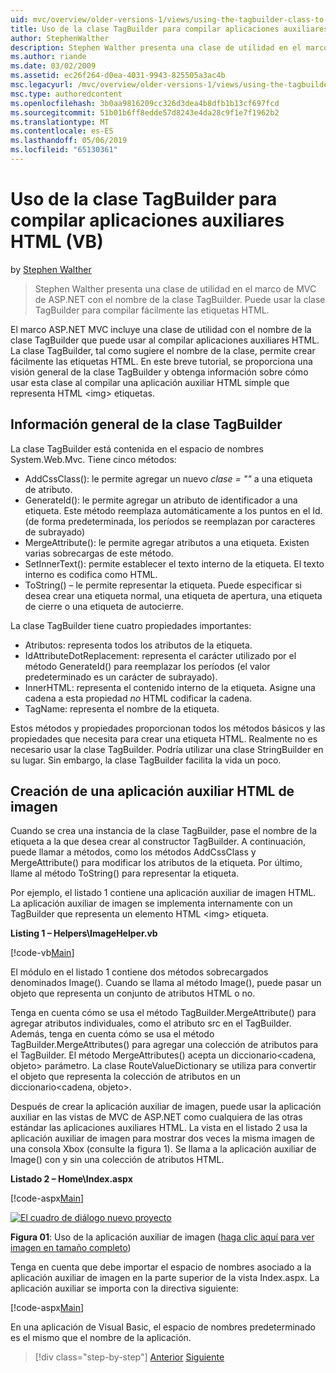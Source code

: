 ```yaml
---
uid: mvc/overview/older-versions-1/views/using-the-tagbuilder-class-to-build-html-helpers-vb
title: Uso de la clase TagBuilder para compilar aplicaciones auxiliares HTML (VB) | Microsoft Docs
author: StephenWalther
description: Stephen Walther presenta una clase de utilidad en el marco de MVC de ASP.NET con el nombre de la clase TagBuilder. Puede usar la clase TagBuilder para fácilmente...
ms.author: riande
ms.date: 03/02/2009
ms.assetid: ec26f264-d0ea-4031-9943-825505a3ac4b
msc.legacyurl: /mvc/overview/older-versions-1/views/using-the-tagbuilder-class-to-build-html-helpers-vb
msc.type: authoredcontent
ms.openlocfilehash: 3b0aa9816209cc326d3dea4b8dfb1b13cf697fcd
ms.sourcegitcommit: 51b01b6ff8edde57d8243e4da28c9f1e7f1962b2
ms.translationtype: MT
ms.contentlocale: es-ES
ms.lasthandoff: 05/06/2019
ms.locfileid: "65130361"
---
```

# <a name="using-the-tagbuilder-class-to-build-html-helpers-vb"></a>Uso de la clase TagBuilder para compilar aplicaciones auxiliares HTML (VB)

by [Stephen Walther](https://github.com/StephenWalther)

> Stephen Walther presenta una clase de utilidad en el marco de MVC de ASP.NET con el nombre de la clase TagBuilder. Puede usar la clase TagBuilder para compilar fácilmente las etiquetas HTML.

El marco ASP.NET MVC incluye una clase de utilidad con el nombre de la clase TagBuilder que puede usar al compilar aplicaciones auxiliares HTML. La clase TagBuilder, tal como sugiere el nombre de la clase, permite crear fácilmente las etiquetas HTML. En este breve tutorial, se proporciona una visión general de la clase TagBuilder y obtenga información sobre cómo usar esta clase al compilar una aplicación auxiliar HTML simple que representa HTML &lt;img&gt; etiquetas.

## <a name="overview-of-the-tagbuilder-class"></a>Información general de la clase TagBuilder

La clase TagBuilder está contenida en el espacio de nombres System.Web.Mvc. Tiene cinco métodos:

- AddCssClass(): le permite agregar un nuevo *clase = ""* a una etiqueta de atributo.
- GenerateId(): le permite agregar un atributo de identificador a una etiqueta. Este método reemplaza automáticamente a los puntos en el Id. (de forma predeterminada, los períodos se reemplazan por caracteres de subrayado)
- MergeAttribute(): le permite agregar atributos a una etiqueta. Existen varias sobrecargas de este método.
- SetInnerText(): permite establecer el texto interno de la etiqueta. El texto interno es codifica como HTML.
- ToString() – le permite representar la etiqueta. Puede especificar si desea crear una etiqueta normal, una etiqueta de apertura, una etiqueta de cierre o una etiqueta de autocierre.

La clase TagBuilder tiene cuatro propiedades importantes:

- Atributos: representa todos los atributos de la etiqueta.
- IdAttributeDotReplacement: representa el carácter utilizado por el método GenerateId() para reemplazar los períodos (el valor predeterminado es un carácter de subrayado).
- InnerHTML: representa el contenido interno de la etiqueta. Asigne una cadena a esta propiedad *no* HTML codificar la cadena.
- TagName: representa el nombre de la etiqueta.

Estos métodos y propiedades proporcionan todos los métodos básicos y las propiedades que necesita para crear una etiqueta HTML. Realmente no es necesario usar la clase TagBuilder. Podría utilizar una clase StringBuilder en su lugar. Sin embargo, la clase TagBuilder facilita la vida un poco.

## <a name="creating-an-image-html-helper"></a>Creación de una aplicación auxiliar HTML de imagen

Cuando se crea una instancia de la clase TagBuilder, pase el nombre de la etiqueta a la que desea crear al constructor TagBuilder. A continuación, puede llamar a métodos, como los métodos AddCssClass y MergeAttribute() para modificar los atributos de la etiqueta. Por último, llame al método ToString() para representar la etiqueta.

Por ejemplo, el listado 1 contiene una aplicación auxiliar de imagen HTML. La aplicación auxiliar de imagen se implementa internamente con un TagBuilder que representa un elemento HTML &lt;img&gt; etiqueta.

**Listing 1 – Helpers\ImageHelper.vb**

[!code-vb[Main](using-the-tagbuilder-class-to-build-html-helpers-vb/samples/sample1.vb)]

El módulo en el listado 1 contiene dos métodos sobrecargados denominados Image(). Cuando se llama al método Image(), puede pasar un objeto que representa un conjunto de atributos HTML o no.

Tenga en cuenta cómo se usa el método TagBuilder.MergeAttribute() para agregar atributos individuales, como el atributo src en el TagBuilder. Además, tenga en cuenta cómo se usa el método TagBuilder.MergeAttributes() para agregar una colección de atributos para el TagBuilder. El método MergeAttributes() acepta un diccionario&lt;cadena, objeto&gt; parámetro. La clase RouteValueDictionary se utiliza para convertir el objeto que representa la colección de atributos en un diccionario&lt;cadena, objeto&gt;.

Después de crear la aplicación auxiliar de imagen, puede usar la aplicación auxiliar en las vistas de MVC de ASP.NET como cualquiera de las otras estándar las aplicaciones auxiliares HTML. La vista en el listado 2 usa la aplicación auxiliar de imagen para mostrar dos veces la misma imagen de una consola Xbox (consulte la figura 1). Se llama a la aplicación auxiliar de Image() con y sin una colección de atributos HTML.

**Listado 2 – Home\Index.aspx**

[!code-aspx[Main](using-the-tagbuilder-class-to-build-html-helpers-vb/samples/sample2.aspx)]

[![El cuadro de diálogo nuevo proyecto](using-the-tagbuilder-class-to-build-html-helpers-vb/_static/image1.jpg)](using-the-tagbuilder-class-to-build-html-helpers-vb/_static/image1.png)

**Figura 01**: Uso de la aplicación auxiliar de imagen ([haga clic aquí para ver imagen en tamaño completo](using-the-tagbuilder-class-to-build-html-helpers-vb/_static/image2.png))

Tenga en cuenta que debe importar el espacio de nombres asociado a la aplicación auxiliar de imagen en la parte superior de la vista Index.aspx. La aplicación auxiliar se importa con la directiva siguiente:

[!code-aspx[Main](using-the-tagbuilder-class-to-build-html-helpers-vb/samples/sample3.aspx)]

En una aplicación de Visual Basic, el espacio de nombres predeterminado es el mismo que el nombre de la aplicación.

> [!div class="step-by-step"]
> [Anterior](creating-custom-html-helpers-vb.md)
> [Siguiente](creating-page-layouts-with-view-master-pages-vb.md)
